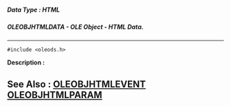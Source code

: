 ##### Data Type : HTML
##### OLEOBJHTMLDATA - OLE Object - HTML Data.
---
```
#include <oleods.h>
```
**Description :**



**See Also :**
[OLEOBJHTMLEVENT](/domino-c-api-docs/reference/Data/OLEOBJHTMLEVENT)
[OLEOBJHTMLPARAM](/domino-c-api-docs/reference/Data/OLEOBJHTMLPARAM)
---
